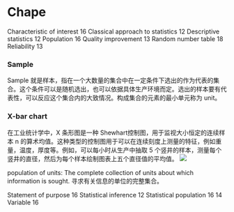 # Chape

Characteristic of interest 16 
Classical approach to statistics 12 
Descriptive statistics 12 
Population 16 
Quality improvement 13 
Random number table 18 
Reliability 13 
### Sample
Sample 就是样本，指在一个大数量的集合中在一定条件下选出的作为代表的集合。这个条件可以是随机选出，也可以依据具体生产环境而定。选出的样本要有代表性，可以反应这个集合内的大致情况。构成集合的元素的最小单元称为 unit。
### X-bar chart
在工业统计学中，X 条形图是一种 Shewhart控制图，用于监视大小恒定的连续样本 n 的算术均值。这种类型的控制图用于可以在连续刻度上测量的特征，例如重量，温度，厚度等。例如，可以每小时从生产中抽取 5 个竖井的样本，测量每个竖井的直径，然后为每个样本绘制图表上五个直径值的平均值。
![](Pasted%20image%2020220307165942.png)

population of units: The complete collection of units about which information is sought. 寻求有关信息的单位的完整集合。

Statement of purpose 16
Statistical inference 12 
Statistical population 16 
 14 
Variable 16